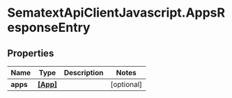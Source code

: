 # SematextApiClientJavascript.AppsResponseEntry

## Properties

| Name     | Type                | Description | Notes      |
| -------- | ------------------- | ----------- | ---------- |
| **apps** | [**[App]**](App.md) |             | [optional] |
